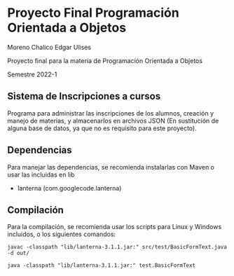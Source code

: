 # Proyecto Final Programación Orientada a Objetos
Moreno Chalico Edgar Ulises

Proyecto final para la materia de Programación Orientada a Objetos

Semestre 2022-1

## Sistema de Inscripciones a cursos
Programa para administrar las inscripciones de los alumnos,
creación y manejo de materias, y almacenarlos en archivos JSON 
(En sustitución de alguna base de datos, ya que no es requisito 
para este proyecto).

## Dependencias
Para manejar las dependencias, se recomienda instalarlas con Maven o 
usar las incluidas en lib
* lanterna (com.googlecode.lanterna)

## Compilación
Para la compilación, se recomienda usar los scripts
para Linux y Windows incluidos, o los siguientes comandos:

    javac -classpath "lib/lanterna-3.1.1.jar:" src/test/BasicFormText.java -d out/

    java -classpath "lib/lanterna-3.1.1.jar:" test.BasicFormText
